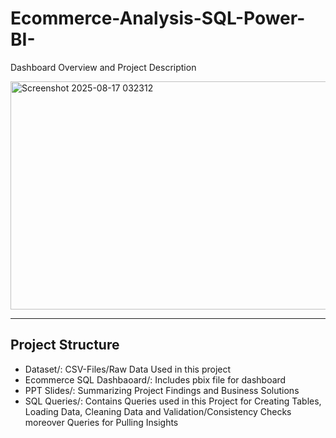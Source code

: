 # Ecommerce-Analysis-SQL-Power-BI-
Dashboard Overview and Project Description

<img width="757" height="365" alt="Screenshot 2025-08-17 032312" src="https://github.com/user-attachments/assets/6aa54160-5636-4218-a9da-c43775a07558" />

---

## Project Structure
- Dataset/: CSV-Files/Raw Data Used in this project
- Ecommerce SQL Dashbaoard/: Includes pbix file for dashboard
- PPT Slides/: Summarizing Project Findings and Business Solutions
- SQL Queries/: Contains Queries used in this Project for Creating Tables, Loading Data, Cleaning Data and Validation/Consistency Checks
                 moreover Queries for Pulling Insights
